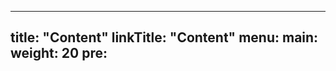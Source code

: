 
---
title: "Content"
linkTitle: "Content"
menu:
  main:
    weight: 20
    pre: <i class='fas fa-book'></i>
---




